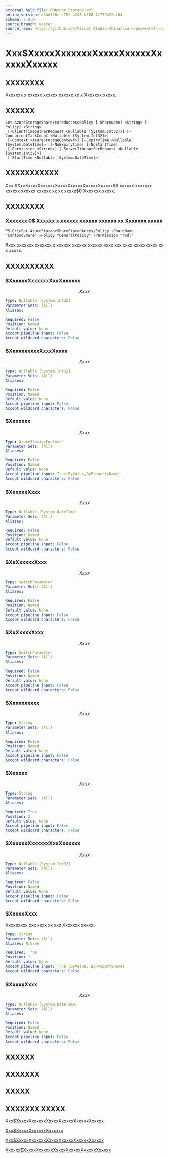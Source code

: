 ```yaml
---
external help file: RMAzure_Storage.xml
online version: d3ad790c-c75f-4243-b128-7c778422ac64
schema: 2.0.0
source_branch: master
source_repo: https://github.com/Visual-Studio-China/azure-powershell-docs-int
---
```


# Xxx$XxxxxXxxxxxxXxxxxXxxxxxXxxxxxXxxxxx
## XXXXXXXX
Xxxxxxx x xxxxxx xxxxxx xxxxxx xx x Xxxxxxx xxxxx.

## XXXXXX

```
Set-AzureStorageShareStoredAccessPolicy [-ShareName] <String> [-Policy] <String>
 [-ClientTimeoutPerRequest <Nullable [System.Int32]>] [-ConcurrentTaskCount <Nullable [System.Int32]>]
 [-Context <AzureStorageContext>] [-ExpiryTime <Nullable [System.DateTime]>] [-NoExpiryTime] [-NoStartTime]
 [-Permission <String>] [-ServerTimeoutPerRequest <Nullable [System.Int32]>]
 [-StartTime <Nullable [System.DateTime]>]
```

## XXXXXXXXXXX
Xxx $$Xxx$XxxxxXxxxxxxXxxxxXxxxxxXxxxxxXxxxxx$$ xxxxxx xxxxxxx xxxxxx xxxxxx xxxxxx xx xx xxxxx$0 Xxxxxxx xxxxx.

## XXXXXXXX

### Xxxxxxx 0$ Xxxxxx x xxxxxx xxxxxx xxxxxx xx Xxxxxxx xxxxx
```
PS C:\>Set-AzureStorageShareStoredAccessPolicy -ShareName "ContosoShare" -Policy "GeneralPolicy" -Permission "rwdl"
```

Xxxx xxxxxxx xxxxxxx x xxxxxx xxxxxx xxxxxx xxxx xxx xxxx xxxxxxxxxx xx x xxxxx.

## XXXXXXXXXX

### $XxxxxxXxxxxxxXxxXxxxxxx
$$Xxxx$$

```yaml
Type: Nullable [System.Int32]
Parameter Sets: (All)
Aliases: 

Required: False
Position: Named
Default value: None
Accept pipeline input: False
Accept wildcard characters: False
```

### $XxxxxxxxxxXxxxXxxxx
$$Xxxx$$

```yaml
Type: Nullable [System.Int32]
Parameter Sets: (All)
Aliases: 

Required: False
Position: Named
Default value: None
Accept pipeline input: False
Accept wildcard characters: False
```

### $Xxxxxxx
$$Xxxx$$

```yaml
Type: AzureStorageContext
Parameter Sets: (All)
Aliases: 

Required: False
Position: Named
Default value: None
Accept pipeline input: True(ByValue,ByPropertyName)
Accept wildcard characters: False
```

### $XxxxxxXxxx
$$Xxxx$$

```yaml
Type: Nullable [System.DateTime]
Parameter Sets: (All)
Aliases: 

Required: False
Position: Named
Default value: None
Accept pipeline input: False
Accept wildcard characters: False
```

### $XxXxxxxxXxxx
$$Xxxx$$

```yaml
Type: SwitchParameter
Parameter Sets: (All)
Aliases: 

Required: False
Position: Named
Default value: None
Accept pipeline input: False
Accept wildcard characters: False
```

### $XxXxxxxXxxx
$$Xxxx$$

```yaml
Type: SwitchParameter
Parameter Sets: (All)
Aliases: 

Required: False
Position: Named
Default value: None
Accept pipeline input: False
Accept wildcard characters: False
```

### $Xxxxxxxxxx
$$Xxxx$$

```yaml
Type: String
Parameter Sets: (All)
Aliases: 

Required: False
Position: Named
Default value: None
Accept pipeline input: False
Accept wildcard characters: False
```

### $Xxxxxx
$$Xxxx$$

```yaml
Type: String
Parameter Sets: (All)
Aliases: 

Required: True
Position: 2
Default value: None
Accept pipeline input: False
Accept wildcard characters: False
```

### $XxxxxxXxxxxxxXxxXxxxxxx
$$Xxxx$$

```yaml
Type: Nullable [System.Int32]
Parameter Sets: (All)
Aliases: 

Required: False
Position: Named
Default value: None
Accept pipeline input: False
Accept wildcard characters: False
```

### $XxxxxXxxx
Xxxxxxxxx xxx xxxx xx xxx Xxxxxxx xxxxx.

```yaml
Type: String
Parameter Sets: (All)
Aliases: N,Name

Required: True
Position: 1
Default value: None
Accept pipeline input: True (ByValue, ByPropertyName)
Accept wildcard characters: False
```

### $XxxxxXxxx
$$Xxxx$$

```yaml
Type: Nullable [System.DateTime]
Parameter Sets: (All)
Aliases: 

Required: False
Position: Named
Default value: None
Accept pipeline input: False
Accept wildcard characters: False
```

## XXXXXX

## XXXXXXX

## XXXXX

## XXXXXXX XXXXX

[Xxx$XxxxxXxxxxxxXxxxxXxxxxxXxxxxxXxxxxx](d3ad790c-c75f-4243-b128-7c778422ac64)

[Xxx$XxxxxXxxxxxxXxxxxxx](671aeec8-b7f9-49c5-866f-da84f189ab5b)

[Xxx$XxxxxXxxxxxxXxxxxXxxxxxXxxxxxXxxxxx](d5b956f0-92ca-4246-9860-dfa96f17ed8a)

[Xxxxxx$XxxxxXxxxxxxXxxxxXxxxxxXxxxxxXxxxxx](af46a7c9-dd40-4d0d-9950-56f661dada33)



